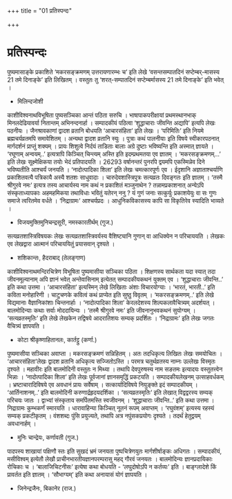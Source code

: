 +++
title = "01 प्रतिस्पन्दः"

+++
# प्रतिस्पन्दः

पुष्यमासाङ्के प्रकाशिते ‘मकरसङ्क्रमणम् उत्तरायणारम्भः च’ इति लेखे ‘वसन्तसम्पातदिनं सप्टेम्बर्-मासस्य 21 तमे दिनाङ्के’ इति लिखितम् । वस्तुतः तु ‘शरत्-सम्पातदिनं सप्टेम्बर्मासस्य 21 तमे दिनाङ्के’ इति भवेत् ।

- मिलिन्दजोशी

काशीविश्वनाथविभूषिता पुष्यसञ्चिका आन्तं पठिता सरुचि । भाषापाकपरीक्षायां प्रथमस्थानभाक् मिनलदेढियावर्या नितान्तम् अभिनन्दनार्हा । सम्पादकीयं पठित्वा ‘शुद्धाचाराः जीवन्ति अद्यापि’ इत्यपि लेखः पठनीयः । जैनश्रावकाणां द्वादश व्रतानि बोधयति ‘आचारसंहिता’ इति लेखः । ‘परिमितिः’ इति नियमे ब्रह्मचर्यव्रतमपि समावेशितम् । अन्यथा द्वादश व्रतानि स्युः । पुत्राः कथं पालनीयाः इति विषये स्वीकारपठनात् मार्गदर्शनं प्राप्तुं शक्यम् । प्रायः शिशुत्वे निर्दयं ताडिताः बालाः अग्रे दुष्टाः भविष्यन्ति इति अस्मात् ज्ञायते । ‘रघूणाम् अन्वयम्..’ इत्यत्रापि किञ्चित् चिन्त्यम् अस्ति इति इदम्प्रथमतया एव ज्ञातम् । ‘मकरसङ्क्रमणम्...’ इति लेखः सूक्ष्मेक्षिकया तयोः भेदं प्रतिपादयति । 26293 वर्षानन्तरं पुनरपि द्वयमपि एकस्मिन्नेव दिने भविष्यतीति आश्चर्यं जनयति । ‘नादोत्पादिका शिला’ इति लेखः चमत्कारपूर्णः एव । ईदृशानि अज्ञाताश्चर्याणि प्रकाशितवत्यै पत्रिकायै अस्यै शतशः साधुवादाः । चारुदेवशास्त्रिपुत्रः सत्यव्रतः दिवङ्गतः इति ज्ञातम् । ‘तस्मै श्रीगुरवे नमः’ इत्यत्र तस्य आचार्यस्य नाम कथं न प्रकाशितं मञ्जुनाथेन ? तन्नामप्रकाशनात् अन्येऽपि संस्कृताध्यापकाः अहमहमिकया तथाविधाः भवितुं यतेरन् ननु ? यं गुणं जनाः सत्कुर्युः प्रकाशयेयुः वा सः गुणः समाजे त्वरितमेव वर्धते । ‘निद्राग्रामः’ आश्चर्यप्रदः । आधुनिकविकासस्य कापि सा विकृतिरेव स्यादिति भाव्यते ।

- विजयमुक्तिमुनिचन्द्रसूरी, नमस्कारतीर्थम् (गुज.)

सत्यव्रतशास्त्रिविषयकः लेखः सत्यव्रतशास्त्रिवर्यस्य वैशिष्ट्यानि गुणान् वा आधिक्येन न परिचाययति । लेखकः एव लेखद्वारा आत्मानं परिचाययितुं प्रयासवान् दृश्यते ।

- शशिकान्तः, हैदराबाद् (तेलङ्गाण)

काशीविश्वनाथमन्दिरचित्रेण विभूषिता पुष्यमासीया सञ्चिका पठिता । शिक्षणस्य सार्थकता यदा स्यात् तदा जीवनमूल्यानाम् अपि ज्ञानं भवेत् अन्तेवासिनाम् इत्येतत् सम्पादकीयकथनं युक्तम् एव । ‘शुद्धाचाराः जीवन्ति..’ इति कथा उत्तमा । ‘आचारसंहिता’ इत्यस्मिन् लेखे लिखिताः अंशाः विचारयोग्याः । ‘भारतं, भारती..’ इति कविता मनोहारिणी । चाटुचणके कवित्वं कथं प्राप्येत इति सुष्ठु विवृतम् । ‘मकरसङ्क्रमणम्..’ इति लेखे विद्यमानाः वैज्ञानिकांशाः चिन्तनार्हाः । ‘नादोत्पादिका शिला’ केरलदेशस्य शिल्पकलावैचित्र्यम् अदर्शयत् । बालमोदिन्याः कथाः सर्वाः मोददायिन्यः । ‘तस्मै श्रीगुरवे नमः’ इति जीवनानुभवकथनं सुयोग्यम् । ‘सत्यव्रतस्मृतिः’ इति लेखे लेखकेन तद्विषये आदरातिशयः सम्यक् प्रदर्शितः । ‘निद्राग्रामः’ इति लेखः जगतः वैचित्र्यं ज्ञापयति ।

- कोटा श्रीकृष्णाहितानलः, कार्तट्टु (कर्णा.)

पुष्यमासीया सञ्चिका अवाप्ता । मकरसङ्क्रमणं सन्निहितम् । अतः तदधिकृत्य लिखितः लेखः समयोचितः । ‘आचारसंहिता’लेखः द्वादश व्रतानि अधिकृत्य सज्जितोऽस्ति । परमत्र चतुर्थव्रतस्य नाम्नः उल्लेखः विस्मृतः दृश्यते । महावीरः इति बालमोदिनी वस्तुतः न मिथ्या । तथापि देवपुरुषस्य नाम सङतमः इत्यादयः वस्तुतत्त्वेन भिन्नाः । ‘नादोत्पादिका शिला’ इति लेखः पूर्वजानां ज्ञानसमृद्धिं प्रकटयति । सम्पादकीयलेखनम् उत्साहवर्धकम् । भ्रष्टाचारादिविषये एव अवधानं प्रायः सर्वेषाम् । सत्कार्यादिविषये नियुङ्क्ते इदं सम्पादकीयम् । ‘आर्तिनाशनम्..’ इति बालमोदिनी करुणार्द्रहृदयदर्शिका । ‘सत्यव्रतस्मृतिः’ इति लेखात् विद्वद्वरस्य सम्यक् परिचयः जातः । द्वाभ्यां संस्कृताय समर्पितमस्ति स्वजीवनम् । ‘शुद्धाचाराः जीवन्ति..’ इति कथा उत्तमा । निद्राग्रामः कुम्भकर्णं स्मारयति । धारावाहिन्या किञ्चित् नूतनं रूपम् अवाप्तम् । ‘रघुवंशम्’ इत्यस्य रहस्यं सम्यक् प्रकटीकृतम् । वंशशब्दः पुंसि प्रयुज्यते, तथापि अत्र नपुंसकप्रयोगः दृश्यते । तदर्थं हेतुद्वयम् अवधानार्हम् ।

- मुनिः चान्द्रेयः, कर्णावती (गुज.)

पादपस्य शाखायां पक्षिणौ स्तः इति सुखदं भ्रमं जनयता पुष्पचित्रेणयुतः मार्गशीर्षाङ्कः अधिगतः । सम्पादकीयं, मसीविश्वम् इत्येतौ लेखौ प्राचीनभारतीयज्ञानपरम्परासु महद् गौरवं जनयतः । बालमोदिन्यः ज्ञानप्रदायिकाः रोचिकाः च । ‘बालाजिचिटनीसः’ इत्येषा कथा बोधयति - ‘लघुदोषोऽपि न कर्तव्यः’ इति । बाङ्ग्लादेशे किं प्रावर्तत इति ज्ञातम् । ‘सौभाग्यम्’ इति कथा अनायासं योगं ज्ञापयति ।

- जिनेन्द्रजैनः, बिकानेर (राज.)



